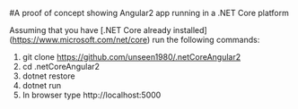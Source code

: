 #A proof of concept showing Angular2 app running in a .NET Core platform

Assuming that you have [.NET Core already installed] (https://www.microsoft.com/net/core) run the following commands:

1. git clone https://github.com/unseen1980/.netCoreAngular2
2. cd .netCoreAngular2
3. dotnet restore
4. dotnet run
5. In browser type http://localhost:5000
